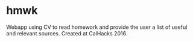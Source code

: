 # hmwk
Webapp using CV to read homework and provide the user a list of useful and relevant sources. Created at CalHacks 2016.
